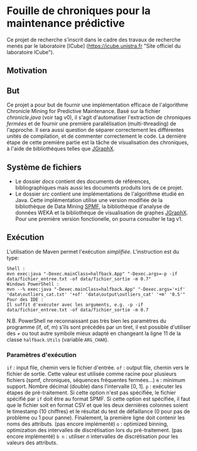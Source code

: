 # Fouille de chroniques pour la maintenance prédictive

Ce projet de recherche s'inscrit dans le cadre des travaux de recherche menés par le laboratoire [ICube] (https://icube.unistra.fr "Site officiel du laboratoire ICube").

## Motivation

## But
Ce projet a pour but de fournir une implémentation efficace de l'algorithme Chronicle Mining for Predictive Maintenance. Basé sur la fichier _chronicle.java_ (voir tag v0), il s'agit d'automatiser l'extraction de chroniques _fermées_ et de fournir une première parallélisation (multi-threading) de l'approche. Il sera aussi question de séparer correctement les différentes unités de compilation, et de commenter correctement le code. La dernière étape de cette première partie est la tâche de visualisation des chroniques, à l'aide de bibliothèques telles que [JGraphX](https://github.com/jgraph/jgraphx).

## Système de fichiers

- Le dossier _docs_ contient des documents de références, bibliographiques mais aussi les documents produits lors de ce projet.
- Le dossier _src_ contient une implémentations de l'algorithme étudié en Java. Cette implémentation utilise une version modifiée de la bibliothèque de Data Mining [SPMF](http://www.philippe-fournier-viger.com/spmf/), la bibliothèque d'analyse de données WEKA et la bibliothèque de visualisation de graphes [JGraphX](https://github.com/jgraph/jgraphx). Pour une première version fonctionelle, on pourra consulter le tag v1.

## Exécution

L'utilisation de Maven permet l'exécution _simplifiée_. L'instruction est du type:

    Shell :
    mvn exec:java "-Dexec.mainClass=halfback.App" "-Dexec.args=-p -if data/fichier_entree.txt -of data/fichier_sortie -m 0.7"
    Windows PowerShell :
    mvn --% exec:java "-Dexec.mainClass=halfback.App" "-Dexec.args='+if' 'data\outliers_cat.txt' '+of' 'data\output\outliers_cat' '+m' '0.5'"
    Pour des IDE : 
    Il suffit d'exécuter avec les arguments, e.g. -p -if data/fichier_entree.txt -of data/fichier_sortie -m 0.7

N.B. PowerShell ne reconnaissant pas très bien les paramètres du programme (if, of, m) s'ils sont précédés par un tiret, il est possible d'utiliser des _+_ ou tout autre symbole mieux adapté en changeant la ligne 11 de la classe `halfback.Utils` (variable `ARG_CHAR`).

### Paramètres d'exécution

`if` : input file, chemin vers le fichier d'entrée.
`of` : output file, chemin vers le fichier de sortie. Cette valeur est utilisée comme racine pour plusieurs fichiers (spmf, chroniques, séquences fréquentes fermées...) 
`m` : minimum support. Nombre décimal (double) dans l'intervalle [0, 1].
`p` : exécuter les étapes de pré-traitement. Si cette option n'est pas spécifiée, le fichier spécifié par `if` doit être au format SPMF. Si cette option est spécifiée, il faut que le fichier soit en format CSV et que les deux dernières colonnes soient le timestamp (10 chiffres) et le résultat du test de défaillance (0 pour pas de problème ou 1 pour panne). Finalement, la première ligne doit contenir les noms des attributs.
(pas encore implémenté) `o` : optimized binning, optimization des intervalles de discrétisation lors du pré-traitement.
(pas encore implémenté) `b n` : utiliser _n_ intervalles de discrétisation pour les valeurs des attributs.